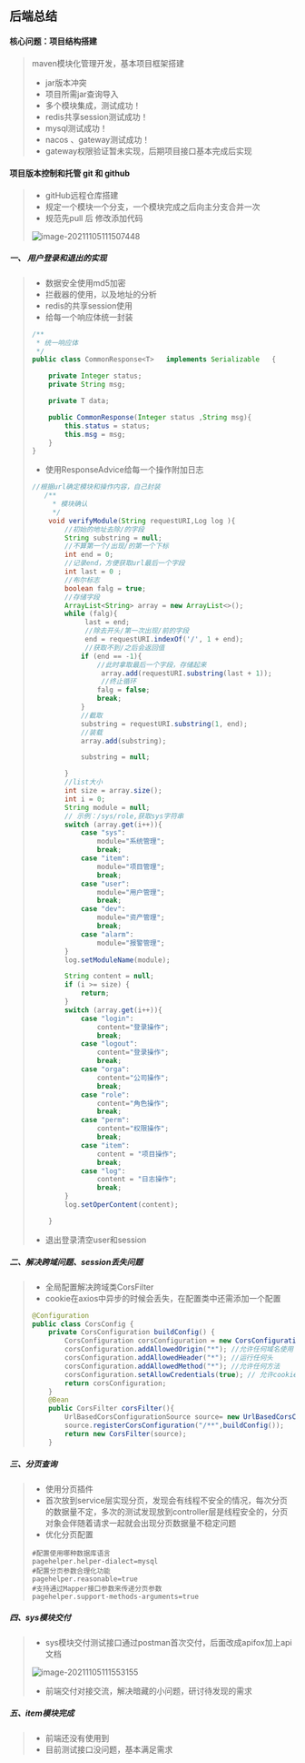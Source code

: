 ## 后端总结

#### 核心问题：项目结构搭建

> maven模块化管理开发，基本项目框架搭建
>
> - jar版本冲突
> - 项目所需jar查询导入
> - 多个模块集成，测试成功！
> - redis共享session测试成功！
> - mysql测试成功！
> - nacos 、gateway测试成功！
> - gateway权限验证暂未实现，后期项目接口基本完成后实现

#### 项目版本控制和托管 git  和 github 

> - gitHub远程仓库搭建
> - 规定一个模块一个分支，一个模块完成之后向主分支合并一次
> - 规范先pull 后 修改添加代码
>
> ![image-20211105111507448](C:\Users\zhoujian\AppData\Roaming\Typora\typora-user-images\image-20211105111507448.png)

##### 一、 用户登录和退出的实现

> - 数据安全使用md5加密
> - 拦截器的使用，以及地址的分析
> - redis的共享session使用
> - 给每一个响应体统一封装
>
> ~~~ java
> /**
>  * 统一响应体
>  */
> public class CommonResponse<T>   implements Serializable   {
> 
>     private Integer status;
>     private String msg;
> 
>     private T data;
> 
>     public CommonResponse(Integer status ,String msg){
>         this.status = status;
>         this.msg = msg;
>     }
> }
> ~~~
>
> 
>
> - 使用ResponseAdvice给每一个操作附加日志
>
> ~~~ java
> //根据url确定模块和操作内容，自己封装
>    /**
>      * 模块确认
>      */
>     void verifyModule(String requestURI,Log log ){
>         //初始的地址去除/的字段
>         String substring = null;
>         //不算第一个/出现/的第一个下标
>         int end = 0;
>         //记录end，方便获取url最后一个字段
>         int last = 0 ;
>         //布尔标志
>         boolean falg = true;
>         //存储字段
>         ArrayList<String> array = new ArrayList<>();
>         while (falg){
>              last = end;
>              //除去开头/第一次出现/前的字段
>              end = requestURI.indexOf('/', 1 + end);
>              //获取不到/之后会返回值
>             if (end == -1){
>                 //此时拿取最后一个字段，存储起来
>                  array.add(requestURI.substring(last + 1));
>                  //终止循环
>                 falg = false;
>                 break;
>             }
>             //截取
>             substring = requestURI.substring(1, end);
>             //装载
>             array.add(substring);
> 
>             substring = null;
> 
>         }
>         //list大小
>         int size = array.size();
>         int i = 0;
>         String module = null;
>         // 示例：/sys/role,获取sys字符串
>         switch (array.get(i++)){
>             case "sys":
>                 module="系统管理";
>                 break;
>             case "item":
>                 module="项目管理";
>                 break;
>             case "user":
>                 module="用户管理";
>                 break;
>             case "dev":
>                 module="资产管理";
>                 break;
>             case "alarm":
>                 module="报警管理";
>         }
>         log.setModuleName(module);
> 
>         String content = null;
>         if (i >= size) {
>             return;
>         }
>         switch (array.get(i++)){
>             case "login":
>                 content="登录操作";
>                 break;
>             case "logout":
>                 content="登录操作";
>                 break;
>             case "orga":
>                 content="公司操作";
>                 break;
>             case "role":
>                 content="角色操作";
>                 break;
>             case "perm":
>                 content="权限操作";
>                 break;
>             case "item":
>                 content = "项目操作";
>                 break;
>             case "log":
>                 content = "日志操作";
>                 break;
>         }
>         log.setOperContent(content);
> 
>     }
> 
> ~~~
>
> 
>
> - 退出登录清空user和session

##### 二、解决跨域问题、session丢失问题

> - 全局配置解决跨域类CorsFilter
> - cookie在axios中异步的时候会丢失，在配置类中还需添加一个配置
>
> ~~~ java
> @Configuration
> public class CorsConfig {
>     private CorsConfiguration buildConfig() {
>         CorsConfiguration corsConfiguration = new CorsConfiguration();
>         corsConfiguration.addAllowedOrigin("*"); //允许任何域名使用
>         corsConfiguration.addAllowedHeader("*"); //运行任何头
>         corsConfiguration.addAllowedMethod("*"); //允许任何方法
>         corsConfiguration.setAllowCredentials(true); // 允许cookies跨域
>         return corsConfiguration;
>     }
>     @Bean
>     public CorsFilter corsFilter(){
>         UrlBasedCorsConfigurationSource source= new UrlBasedCorsConfigurationSource();
>         source.registerCorsConfiguration("/**",buildConfig());
>         return new CorsFilter(source);
>     }
> ~~~
>
> 

##### 三、分页查询

> - 使用分页插件
> - 首次放到service层实现分页，发现会有线程不安全的情况，每次分页的数据量不定，多次的测试发现放到controller层是线程安全的，分页对象会伴随着请求一起就会出现分页数据量不稳定问题
> - 优化分页配置
>
> ~~~ properties
> #配置使用哪种数据库语言
> pagehelper.helper-dialect=mysql
> #配置分页参数合理化功能
> pagehelper.reasonable=true
> #支持通过Mapper接口参数来传递分页参数
> pagehelper.support-methods-arguments=true
> ~~~
>
> 



##### 四、sys模块交付

> - sys模块交付测试接口通过postman首次交付，后面改成apifox加上api文档
>
> ![image-20211105111553155](C:\Users\zhoujian\AppData\Roaming\Typora\typora-user-images\image-20211105111553155.png)
>
> - 前端交付对接交流，解决暗藏的小问题，研讨待发现的需求



##### 五、item模块完成

> - 前端还没有使用到
> - 目前测试接口没问题，基本满足需求



